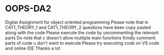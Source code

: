 # OOPS-DA2
Digital Assignment for object oriented programming
Please note that in CAT1_THEORY_1 and CAT1_THEORY_2 questions have been copy pasted along with the code
Please execute the code by uncommenting the relevant parts
Do note that c doesn't allow multiple main functions
Kindly comment parts of code u don't want to execute
Please try executing code on VS code and online IDE
Thanks a lot
